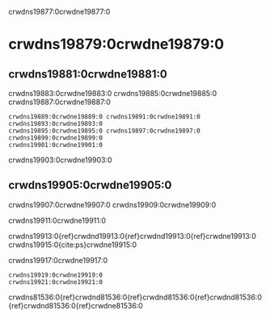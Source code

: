 crwdns19877:0crwdne19877:0
# crwdns19879:0crwdne19879:0

## crwdns19881:0crwdne19881:0

crwdns19883:0crwdne19883:0 crwdns19885:0crwdne19885:0 crwdns19887:0crwdne19887:0

```{figure} ../figures/project-design-overview.jpg
crwdns19889:0crwdne19889:0 crwdns19891:0crwdne19891:0 crwdns19893:0crwdne19893:0
crwdns19895:0crwdne19895:0 crwdns19897:0crwdne19897:0
crwdns19899:0crwdne19899:0
crwdns19901:0crwdne19901:0
```

crwdns19903:0crwdne19903:0

## crwdns19905:0crwdne19905:0

crwdns19907:0crwdne19907:0 crwdns19909:0crwdne19909:0

crwdns19911:0crwdne19911:0

crwdns19913:0{ref}crwdnd19913:0{ref}crwdnd19913:0{ref}crwdne19913:0 crwdns19915:0{cite:ps}crwdne19915:0

crwdns19917:0crwdne19917:0

```{note}
crwdns19919:0crwdne19919:0
crwdns19921:0crwdne19921:0
```

crwdns81536:0{ref}crwdnd81536:0{ref}crwdnd81536:0{ref}crwdnd81536:0{ref}crwdnd81536:0{ref}crwdne81536:0
